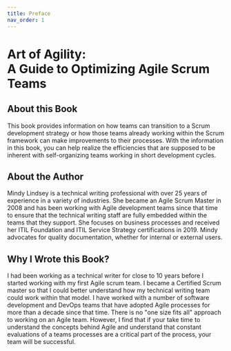 ```yaml
---
title: Preface
nav_order: 1
---
```


# Art of Agility: <br/>A Guide to Optimizing Agile Scrum Teams

## About this Book

This book provides information on how teams can transition to a Scrum development strategy or how those teams already working within the Scrum framework can make improvements to their processes. With the information in this book, you can help realize the efficiencies that are supposed to be inherent with self-organizing teams working in short development cycles. 


## About the Author
Mindy Lindsey is a technical writing professional with over 25 years of experience in a variety of industries. She became an Agile Scrum Master in 2008 and has been working with Agile development teams since that time to ensure that the technical writing staff are fully embedded within the teams that they support. She focuses on business processes and received her ITIL Foundation and ITIL Service Strategy certifications in 2019. Mindy advocates for quality documentation, whether for internal or external users.

## Why I Wrote this Book?

I had been working as a technical writer for close to 10 years before I started working with my first Agile scrum team. I became a Certified Scrum master so that I could better understand how my technical writing team could work within that model. I have worked with a number of software development and DevOps teams that have adopted Agile processes for more than a decade since that time. There is no "one size fits all" approach to working on an Agile team. However, I find that if your take time to understand the concepts behind Agile and understand that constant evaluations of a teams processes are a critical part of the process, your team will be successful.
